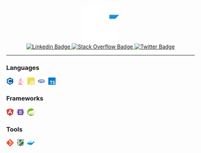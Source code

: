 <div id="header" align="center">
    <img src="https://github.com/ruben-27/ruben-27/blob/master/img/logo.png" width="100">
    <div id="badges">
        <a href="https://www.linkedin.com/in/rub%C3%A9n-torres-guti%C3%A9rrez-3168981b8/">
            <img src="https://img.shields.io/badge/LinkedIn-blue?logo=linkedin&logoColor=white&style=for-the-badge" alt="Linkedin Badge">
	</a>
        <a href="https://stackoverflow.com/users/13596081/ruben27">
            <img src="https://img.shields.io/badge/Stack%20Overflow-orange?style=for-the-badge&logo=stackoverflow&logoColor=white" alt="Stack Overflow Badge">
	</a>
        <a href="https://twitter.com/rubentg27">
            <img src="https://img.shields.io/badge/Twitter-blue?style=for-the-badge&logo=twitter&logoColor=white" alt="Twitter Badge">
	</a>
    </div>
</div>

---

### Languages
<div>
    <img height="20" src="https://github.com/devicons/devicon/blob/master/icons/c/c-plain.svg">&nbsp;
    <img height="20" src="https://github.com/devicons/devicon/blob/master/icons/java/java-plain.svg">&nbsp;
    <img height="20" src="https://github.com/devicons/devicon/blob/master/icons/javascript/javascript-plain.svg">&nbsp;
    <img height="20" src="https://github.com/devicons/devicon/blob/master/icons/php/php-plain.svg">&nbsp;
    <img height="20" src="https://github.com/devicons/devicon/blob/master/icons/typescript/typescript-plain.svg">&nbsp;
</div>

### Frameworks
<div>
    <img height="20" src="https://github.com/devicons/devicon/blob/master/icons/angularjs/angularjs-plain.svg">&nbsp;
    <img height="20" src="https://github.com/devicons/devicon/blob/master/icons/bootstrap/bootstrap-plain.svg">&nbsp;
    <img height="20" src="https://github.com/devicons/devicon/blob/master/icons/spring/spring-original.svg">&nbsp;
</div>
	
### Tools
<div>
    <img height="20" src="https://github.com/devicons/devicon/blob/master/icons/git/git-original.svg">&nbsp;
    <img height="20" src="https://github.com/devicons/devicon/blob/master/icons/vim/vim-original.svg">&nbsp;
    <img height="20" src="https://github.com/devicons/devicon/blob/master/icons/docker/docker-plain.svg">&nbsp;
</div>
